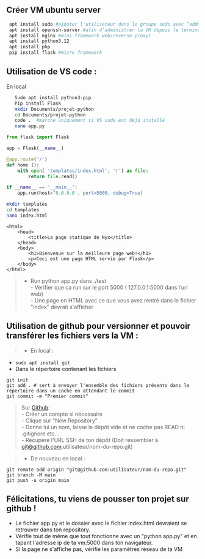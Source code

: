 ## Créer VM ubuntu server
```bash
 apt install sudo #ajouter l'utilisateur dans le groupe sudo avec “adduser user sudo” en remplaçant “user” avec votre nom d’utilisateur
 apt install openssh-server #afin d’administrer la VM depuis le terminal du poste local
 apt install nginx #mini framework web/reverse proxy)
 apt install python3.12
 apt install php
 pip install flask #micro framework
```
## Utilisation de VS code :  
En local  
```bash 
   Sudo apt install python3-pip  
   Pip install Flask  
   mkdir Documents/projet-python
   cd Documents/projet-python
   code .  #marche uniquement si VS code est déjà installé  
   nano app.py 
```
```python
from flask import Flask

app = Flask(__name__)

@app.route('/')
def home ():
    with open( 'templates/index.html', 'r') as file:
        return file.read()

if __name__ == '__main__':
    app.run(host=’0.0.0.0', port=5000, debug=True)
```
```bash
mkdir templates  
cd templates
nano index.html
```

```
<html>
    <head>
        <title>La page statique de Nyx</title>
    </head>
    <body>
        <h1>Bienvenue sur la meilleure page web!</h1>
        <p>Ceci est une page HTML servie par Flask</p>
    </body>
</html>
```
> - Run python app.py dans ./test  
    - Vérifier que ca run sur le port 5000 ( 127.0.0.1:5000 dans l’url web)  
    - Une page en HTML avec ce que vous avez rentré dans le fichier "index" devrait s'afficher


## Utilisation de github pour versionner et pouvoir transférer les fichiers vers la VM :

>- En local :   
- `sudo apt install git`  
- Dans le répertoire contenant les fichiers   
 ```
 git init  
 git add . # sert à envoyer l'ensemble des fichiers présents dans le répertoire dans un cache en attendant le commit  
 git commit -m "Premier commit"
 ```

> Sur [Github](https://github.com):  
    - Créer un compte si nécessaire  
    - Clique sur "New Repository"  
    - Donne lui un nom, laisse le dépôt vide et ne coche pas READ ni .gitignore etc...   
    - Récupère l'URL SSH de ton dépôt (Doit ressembler à git@github.com:utilisateur/nom-du-repo.git)  

>- De nouveau en local :
```  
git remote add origin "git@github.com:utilisateur/nom-du-repo.git"  
git branch -M main
git push -u origin main
```
## Félicitations, tu viens de pousser ton projet sur github !  

 - Le fichier app.py et le dossier avec le fichier index.html devraient se retrouver dans ton repository.   
 - Vérifie tout de même que tout fonctionne avec un "python app.py" et en tapant l'adresse ip de ta vm:5000 dans ton navigateur.   
 - Si la page ne s'affiche pas, vérifie les paramètres réseau de ta VM   
